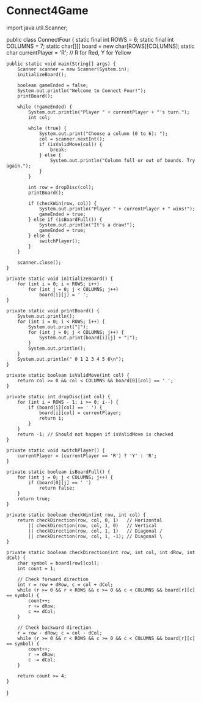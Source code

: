# Connect4Game
import java.util.Scanner;

public class ConnectFour {
    static final int ROWS = 6;
    static final int COLUMNS = 7;
    static char[][] board = new char[ROWS][COLUMNS];
    static char currentPlayer = 'R'; // R for Red, Y for Yellow

    public static void main(String[] args) {
        Scanner scanner = new Scanner(System.in);
        initializeBoard();

        boolean gameEnded = false;
        System.out.println("Welcome to Connect Four!");
        printBoard();

        while (!gameEnded) {
            System.out.println("Player " + currentPlayer + "'s turn.");
            int col;

            while (true) {
                System.out.print("Choose a column (0 to 6): ");
                col = scanner.nextInt();
                if (isValidMove(col)) {
                    break;
                } else {
                    System.out.println("Column full or out of bounds. Try again.");
                }
            }

            int row = dropDisc(col);
            printBoard();

            if (checkWin(row, col)) {
                System.out.println("Player " + currentPlayer + " wins!");
                gameEnded = true;
            } else if (isBoardFull()) {
                System.out.println("It's a draw!");
                gameEnded = true;
            } else {
                switchPlayer();
            }
        }

        scanner.close();
    }

    private static void initializeBoard() {
        for (int i = 0; i < ROWS; i++)
            for (int j = 0; j < COLUMNS; j++)
                board[i][j] = ' ';
    }

    private static void printBoard() {
        System.out.println();
        for (int i = 0; i < ROWS; i++) {
            System.out.print("|");
            for (int j = 0; j < COLUMNS; j++) {
                System.out.print(board[i][j] + "|");
            }
            System.out.println();
        }
        System.out.println(" 0 1 2 3 4 5 6\n");
    }

    private static boolean isValidMove(int col) {
        return col >= 0 && col < COLUMNS && board[0][col] == ' ';
    }

    private static int dropDisc(int col) {
        for (int i = ROWS - 1; i >= 0; i--) {
            if (board[i][col] == ' ') {
                board[i][col] = currentPlayer;
                return i;
            }
        }
        return -1; // Should not happen if isValidMove is checked
    }

    private static void switchPlayer() {
        currentPlayer = (currentPlayer == 'R') ? 'Y' : 'R';
    }

    private static boolean isBoardFull() {
        for (int j = 0; j < COLUMNS; j++) {
            if (board[0][j] == ' ')
                return false;
        }
        return true;
    }

    private static boolean checkWin(int row, int col) {
        return checkDirection(row, col, 0, 1)   // Horizontal
            || checkDirection(row, col, 1, 0)   // Vertical
            || checkDirection(row, col, 1, 1)   // Diagonal /
            || checkDirection(row, col, 1, -1); // Diagonal \
    }

    private static boolean checkDirection(int row, int col, int dRow, int dCol) {
        char symbol = board[row][col];
        int count = 1;

        // Check forward direction
        int r = row + dRow, c = col + dCol;
        while (r >= 0 && r < ROWS && c >= 0 && c < COLUMNS && board[r][c] == symbol) {
            count++;
            r += dRow;
            c += dCol;
        }

        // Check backward direction
        r = row - dRow; c = col - dCol;
        while (r >= 0 && r < ROWS && c >= 0 && c < COLUMNS && board[r][c] == symbol) {
            count++;
            r -= dRow;
            c -= dCol;
        }

        return count >= 4;
    }
}
